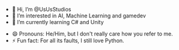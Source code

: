 - 👋 Hi, I’m @UsUsStudios
- 👀 I’m interested in AI, Machine Learning and gamedev
- 🌱 I’m currently learning C# and Unity
<!---- 📫 How to reach me: biruni056@gmail.com--->
- 😄 Pronouns: He/Him, but I don't really care how you refer to me.
- ⚡ Fun fact: For all its faults, I still love Python.

<!---
UsUsStudios/UsUsStudios is a ✨ special ✨ repository because its `README.md` (this file) appears on your GitHub profile.
You can click the Preview link to take a look at your changes.
--->
